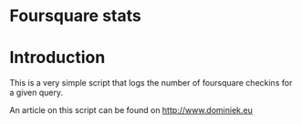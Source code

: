 Foursquare stats
================

# Introduction

This is a very simple script that logs the number of foursquare checkins for a given query.

An article on this script can be found on <http://www.dominiek.eu>
